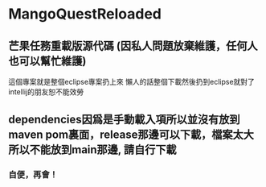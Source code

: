# MangoQuestReloaded 
## 芒果任務重載版源代碼 (因私人問題放棄維護，任何人也可以幫忙維護)

這個專案就是整個eclipse專案扔上來
懶人的話整個下載然後扔到eclipse就對了
intellij的朋友恕不能效勞

## dependencies因爲是手動載入項所以並沒有放到maven pom裏面，release那邊可以下載，檔案太大所以不能放到main那邊, 請自行下載

### 自便，再會！
